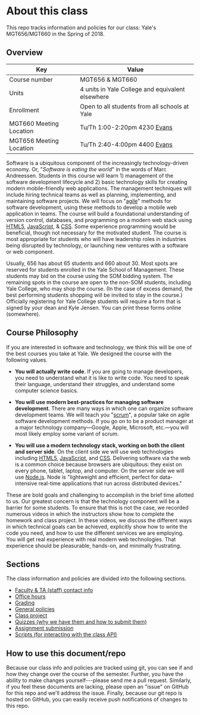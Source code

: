 # About this class

This repo tracks information and policies for our
class: Yale's MGT656/MGT660 in the Spring of 2018.

## Overview

| Key                     | Value                                                                     |
| ----------------------- | ------------------------------------------------------------------------- |
| Course number           | MGT656 & MGT660                                                           |
| Units                   | 4 units in Yale College and equivalent elsewhere                          |
| Enrollment              | Open to all students from all schools at Yale                             |
| MGT660 Meeting Location | Tu/Th 1:00-2:20pm 4230 [Evans](https://map.yale.edu/place/building/EVANS) |
| MGT656 Meeting Location | Tu/Th 2:40-4:00pm 4400 [Evans](https://map.yale.edu/place/building/EVANS) |

Software is a ubiquitous component of the increasingly technology-driven
economy. Or, "_Software is eating the world_" in the words of Marc
Andreessen. Students in this course will learn 1) management of the
software development lifecycle and 2) basic technology skills for
creating modern mobile-friendly web applications. The management
techniques will include hiring technical teams as well as planning,
implementing, and maintaining software projects. We will focus on
"[agile](https://en.wikipedia.org/wiki/Agile_software_development)"
methods for software development, using these methods to
develop a mobile web application in teams. The course will build a
foundational understanding of version control, databases, and
programming on a modern web stack using
[HTML5](http://en.wikipedia.org/wiki/HTML5),
[JavaScript](http://en.wikipedia.org/wiki/JavaScript), &
[CSS](http://en.wikipedia.org/wiki/Cascading_Style_Sheets). Some experience programming
would be beneficial, though not necessary for the motivated student.
The course is most appropriate for students who will have leadership
roles in industries being disrupted by technology, or launching new
ventures with a software or web component.

Usually, 656 has about 65 students and 660 about 30.
Most spots are reserved for students enrolled in the
Yale School of Management. These students may bid on the course using the SOM
bidding system. The remaining spots in the course are open to the
non-SOM students, including Yale College, who
may shop the course. (In the case of excess demand, the best performing
students shopping will be invited to stay in the course.) Officially
registering for Yale College students will require a form that
is signed by your dean and Kyle Jensen. You can print these forms
online (somewhere).

## Course Philosophy

If you are interested in software and technology, we think this
will be one of the best courses you take at Yale. We designed
the course with the following values.

- **You will actually write code**. If you are going to manage developers,
  you need to understand what it is like to write code. You need to
  speak their language, understand their struggles, and understand
  some computer science basics.

- **You will use modern best-practices for managing software development**.
  There are many ways in which one can organize
  software development teams. We will teach you
  "[scrum](http://en.wikipedia.org/wiki/Scrum_%28software_development%29)",
  a popular
  take on agile software development methods. If you go on to be a
  product manager at a major technology company&mdash;Google, Apple,
  Microsoft, etc.&mdash;you will most likely employ some variant of scrum.

- **You will use a modern technology stack, working on both the client
  and server side**.
  On the client side we will use web technologies
  including [HTML5](http://en.wikipedia.org/wiki/HTML5),
  [JavaScript](http://en.wikipedia.org/wiki/JavaScript), and
  [CSS](http://en.wikipedia.org/wiki/Cascading_Style_Sheets). Delivering software via the
  web is a common choice because browsers are ubiquitous: they exist
  on every phone, tablet, laptop, and computer. On the server side we
  will use [Node.js](http://nodejs.org/). Node is "lightweight and efficient, perfect for
  data-intensive real-time applications that run across distributed
  devices."

These are bold goals and challenging to accomplish in the brief time
allotted to us. Our greatest concern is that the technology component
will be a barrier for some students. To ensure that this is not the
case, we recorded numerous videos in which the instructors show how
to complete the homework and class project.
In these videos, we discuss the
different ways in which technical goals can be achieved, explicitly
show how to write the code you need, and how to use the different
services we are employing. You will get real experience
with real modern web technologies. That experience should be
pleasurable, hands-on, and minimally frustrating.

## Sections

The class information and policies are divided into the
following sections.

- [Faculty & TA (staff) contact info](staff-contact.md)
- [Office hours](office-hours.md)
- [Grading](grading.md)
- [General policies](general-policies.md)
- [Class project](class-project.md)
- [Quizzes (why we have them and how to submit them)](quizzes.md)
- [Assignment submission](assignments.md)
- [Scripts (for interacting with the class API)](scripts)

## How to use this document/repo

Because our class info and policies are tracked using
git, you can see if and how they change over the course
of the semester. Further, you have the ability to make
changes yourself---please send me a pull request. Similarly,
if you feel these documents are lacking, please open an
"issue" on GitHub for this repo and we'll address the
issue. Finally, because our git repo is hosted on GitHub, you
can easily receive push notifications of changes to this repo.
